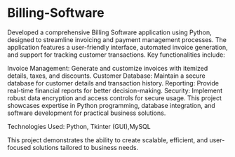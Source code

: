 # Billing-Software

Developed a comprehensive Billing Software application using Python, designed to streamline invoicing and payment management processes. The application features a user-friendly interface, automated invoice generation, and support for tracking customer transactions. Key functionalities include:

Invoice Management: Generate and customize invoices with itemized details, taxes, and discounts.
Customer Database: Maintain a secure database for customer details and transaction history.
Reporting: Provide real-time financial reports for better decision-making.
Security: Implement robust data encryption and access controls for secure usage.
This project showcases expertise in Python programming, database integration, and software development for practical business solutions.

Technologies Used: Python, Tkinter (GUI),MySQL

This project demonstrates the ability to create scalable, efficient, and user-focused solutions tailored to business needs.
